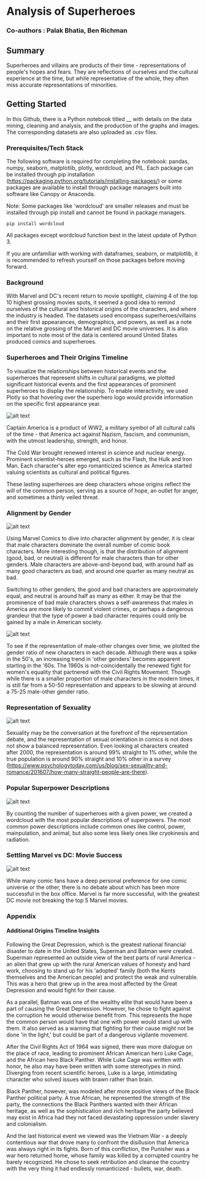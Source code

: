 # Analysis of Superheroes
### Co-authors : Palak Bhatia, Ben Richman 

## Summary
Superheroes and villains are products of their time - representations of people's hopes and fears. They are reflections of ourselves and the cultural experience at the time, but while representative of the whole, they often miss accurate representations of minorities. 

## Getting Started
In this Github, there is a Python notebook titled __ with details on the data mining, cleaning and analysis, and the production of the graphs and images. The corresponding datasets are also uploaded as .csv files. 

### Prerequisites/Tech Stack
The following software is required for completing the notebook:
    pandas, numpy, seaborn, matplotlib, plotly, wordcloud, and PIL.
Each package can be installed through pip installation (https://packaging.python.org/tutorials/installing-packages/) or some packages are available to install through package managers built into software like Canopy or Anaconda. 

Note: Some packages like 'wordcloud' are smaller releases and must be installed through pip install and cannot be found in package managers.

```
pip install wordcloud
```

All packages except wordcloud function best in the latest update of Python 3. 

If you are unfamiliar with working with dataframes, seaborn, or matplotlib, it is recommended to refresh yourself on those packages before moving forward.

### Background
With Marvel and DC's recent return to movie spotlight, claiming 4 of the top 10 highest grossing movies spots, it seemed a good idea to remind ourselves of the cultural and historical origins of the characters, and where the industry is headed. The datasets used encompass superheroes/villains and their first appearances, demographics, and powers, as well as a note on the relative grossing of the Marvel and DC movie universes. It is also important to note most of the data is centered around United States produced comics and superheroes. 

### Superheroes and Their Origins Timeline
To visualize the relationships between historical events and the superheroes that represent shifts in cultural paradigms, we plotted significant historical events and the first appearances of prominent superheroes to display the relationship. To enable interactivity, we used Plotly so that hovering over the superhero logo would provide information on the specific first appearance year. 

![alt text][logo]

[logo]: https://github.com/VNair88/Analysis-of-superheroes/tree/master/plots/superheroes%20timeline.JPG "Superheroes Timeline 1"
Captain America is a product of WW2, a military symbol of all cultural calls of the time - that America act against Nazism, fascism, and communism, with the utmost leadership, strength, and honor. 

The Cold War brought renewed interest in science and nuclear energy. Prominent scientist-heroes emerged, such as the Flash, the Hulk and Iron Man. Each character's alter ego romanticized science as America started valuing scientists as cultural and political figures. 

These lasting superheroes are deep characters whose origins reflect the will of the common person, serving as a source of hope, an outlet for anger, and sometimes a thinly veiled threat. 

### Alignment by Gender

![alt text][logo1]

[logo1]: https://github.com/VNair88/Analysis-of-superheroes/blob/master/plots/character%20alignment%20by%20gender%201.JPG "Gender Alignment"

Using Marvel Comics to dive into character alignment by gender, it is clear that male characters dominate the overall number of comic book characters. More interesting though, is that the distribution of alignment (good, bad, or neutral) is different for male characters than for other genders. Male characters are above-and-beyond bad, with around half as many good characters as bad, and around one quarter as many neutral as bad. 

Switching to other genders, the good and bad characters are approximately equal, and neutral is around half as many as either. It may be that the prominence of bad male characters shows a self-awareness that males in America are more likely to commit violent crimes, or perhaps a dangerous grandeur that the type of power a bad character requires could only be gained by a male in American society. 

![alt text][logo2]

[logo2]: https://github.com/VNair88/Analysis-of-superheroes/blob/master/plots/character%20alignment%20by%20gender%202.JPG "Bad Characters Alignment"

To see if the representation of male-other changes over time, we plotted the gender ratio of new characters in each decade. Although there was a spike in the 50's, an increasing trend in 'other genders' becomes apparent starting in the '60s. The 1960s is not-coincidentally the renewed fight for women's equality that partnered with the Civil Rights Movement. Though while there is a smaller proportion of male characters in the modern times, it is still far from a 50-50 representation and appears to be slowing at around a 75-25 male-other gender ratio.

### Representation of Sexuality

![alt text][logo3]

[logo3]: https://github.com/VNair88/Analysis-of-superheroes/blob/master/plots/representation%20of%20sexual%20minorities.JPG "Sexual Orientation"

Sexuality may be the conversation at the forefront of the representation debate, and the representation of sexual orientation in comics is not does not show a balanced representation. Even looking at characters created after 2000, the representation is around 99% straight to 1% other, while the true population is around 90% straight and 10% other in a survey (https://www.psychologytoday.com/us/blog/sex-sexuality-and-romance/201607/how-many-straight-people-are-there).

### Popular Superpower Descriptions

![alt text][logo4]

[logo4]: https://github.com/VNair88/Analysis-of-superheroes/blob/master/plots/wordcloud.jpg "Popular Superpowers"

By counting the number of superheroes with a given power, we created a wordcloud with the most popular descriptions of superpowers. The most common power descriptions include common ones like control, power, mainpulation, and animal, but also some less likely ones like cryokinesis and radiation. 

### Settling Marvel vs DC: Movie Success

![alt text][logo5]

[logo5]: https://github.com/VNair88/Analysis-of-superheroes/blob/master/plots/DC_Marvel_BO.JPG "Box Office Collection"

While many comic fans have a deep personal preference for one comic universe or the other, there is no debate about which has been more successful in the box office. Marvel is far more successful, with the greatest DC movie not breaking the top 5 Marvel movies. 

### Appendix
#### Additional Origins Timeline Insights
Following the Great Depression, which is the greatest national financial disaster to date in the United States, Superman and Batman were created. Superman represented an outside view of the best parts of rural America - an alien that grew up with the rural American values of honesty and hard work, choosing to stand up for his 'adopted' family (both the Kents themselves and the American people) and protect the weak and vulnerable. This was a hero that grew up in the area most affected by the Great Depression and would fight for their cause. 

As a parallel, Batman was one of the wealthy elite that would have been a part of causing the Great Depression. However, he chose to fight against the corruption he would otherwise benefit from. This represents the hope the common person would have that one with power would stand up with them. It also served as a warning that fighting for their cause might not be done 'in the light,' but could be part of a dangerous vigilante movement.

After the Civil Rights Act of 1964 was signed, there was more dialogue on the place of race, leading to prominent African American hero Luke Cage, and the African hero Black Panther. While Luke Cage was written with honor, he also may have been written with some stereotypes in mind. Diverging from recent scientific heroes, Luke is a large, intimidating character who solved issues with brawn rather than brain. 

Black Panther, however, was modeled after more positive views of the Black Panther political party. A true African, he represented the strength of the party, the connections the Black Panthers wanted with their African heritage, as well as the sophistication and rich heritage the party believed may exist in Africa had they not faced devastating oppression under slavery and colonialism. 

And the last historical event we viewed was the Vietnam War - a deeply contentious war that drove many to confront the disillusion that America was always right in its fights. Born of this confliction, the Punisher was a war hero returned home, whose family was killed by a corrupted country he barely recognized. He chose to seek retribution and cleanse the country with the very thing it had endlessly romanticized - bullets, war, death.

